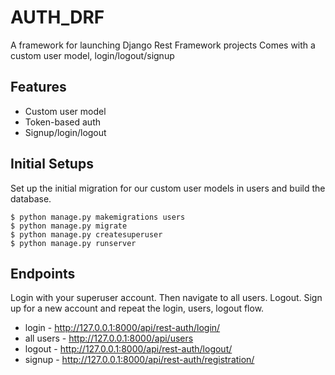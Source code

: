 # AUTH_DRF

A framework for launching  Django Rest Framework projects  Comes with a custom user model, login/logout/signup

## Features

- Custom user model
- Token-based auth
- Signup/login/logout

## Initial Setups
Set up the initial migration for our custom user models in users and build the database.

```
$ python manage.py makemigrations users
$ python manage.py migrate
$ python manage.py createsuperuser
$ python manage.py runserver
```
## Endpoints

Login with your superuser account. Then navigate to all users. Logout. Sign up for a new account and repeat the login, users, logout flow.

- login - http://127.0.0.1:8000/api/rest-auth/login/
- all users - http://127.0.0.1:8000/api/users
- logout - http://127.0.0.1:8000/api/rest-auth/logout/
- signup - http://127.0.0.1:8000/api/rest-auth/registration/
